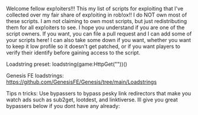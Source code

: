 Welcome fellow exp!oiters!!! This my list of scripts for exploiting that I've collected over my fair share of exp!oiting in rob!ox!!
I do NOT own most of these scripts. I am not claiming to own most scripts, but just redistributing them for all exp!oiters to see. I hope you understand if you are one of the script owners.
If you want, you can file a pull request and I can add some of your scripts here! I can also take some down if you want, whether you want to keep it low profile so it doesn't get patched, or if you want players to verify their identify before gaining access to the script.

Loadstring preset:
loadstring(game:HttpGet(""))()

Genesis FE loadstrings:
https://github.com/GenesisFE/Genesis/tree/main/Loadstrings

Tips n tricks:
Use bypassers to bypass pesky link redirectors that make you watch ads such as sub2get, lootdest, and linktiverse. Ill give you great bypassers below if you dont have any already:
